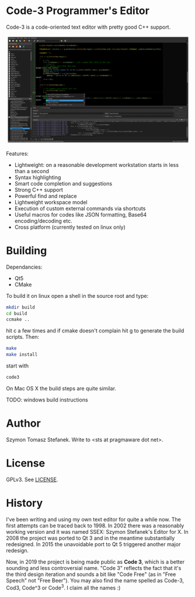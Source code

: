 # Code-3 Programmer's Editor

Code-3 is a code-oriented text editor with pretty good C++ support.

![screenshot](https://github.com/pragmaware/code3/raw/master/doc/screenshot20191227.png "Screenshot")

Features:

- Lightweight: on a reasonable development workstation starts in less than a second
- Syntax highlighting
- Smart code completion and suggestions
- Strong C++ support
- Powerful find and replace
- Lightweight workspace model
- Execution of custom external commands via shortcuts
- Useful macros for codes like JSON formatting, Base64 encoding/decoding etc.
- Cross platform (currently tested on linux only)

# Building

Dependancies:

- Qt5
- CMake

To build it on linux open a shell in the source root and type:

```sh
mkdir build
cd build
ccmake ..
```

hit c a few times and if cmake doesn't complain hit g to generate the build scripts. Then:

```sh
make
make install
```

start with 

```sh
code3
```

On Mac OS X the build steps are quite similar.

TODO: windows build instructions

# Author

Szymon Tomasz Stefanek. Write to &lt;sts at pragmaware dot net&gt;.

# License

GPLv3. See [LICENSE](LICENSE.md).

# History

I've been writing and using my own text editor for quite a while now. The first attempts
can be traced back to 1998. In 2002 there was a reasonably working version and it was
named SSEX: Szymon Stefanek's Editor for X. In 2008 the project was ported to Qt 3 and
in the meantime substantially redesigned. In 2015 the unavoidable port to Qt 5 triggered
another major redesign.

Now, in 2019 the project is being made public as **Code 3**, which is a better sounding
and less controversial name. "Code 3" reflects the fact that it's the third design iteration
and sounds a bit like "Code Free" (as in "Free Speech" not "Free Beer"). You may also
find the name spelled as Code-3, Cod3, Code^3 or Code<sup>3</sup>. I claim all the names :)


